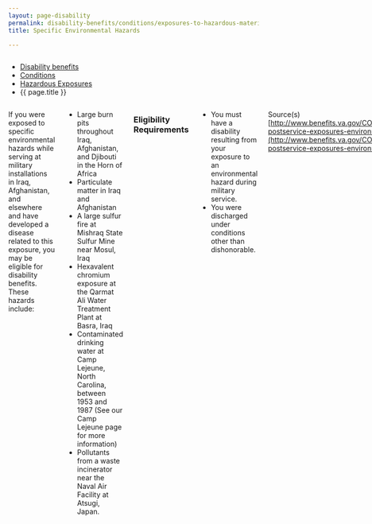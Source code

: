 ```yaml
---
layout: page-disability
permalink: disability-benefits/conditions/exposures-to-hazardous-materials/specific-environmental-hazards/index.html
title: Specific Environmental Hazards

---
```


<div class="splash" markdown="0">
<div class="row" markdown="0">
<div class="small-12 columns" markdown="0">

<ul class="breadcrumbs" role="menubar" aria-label="Primary">
<li class="parent"><a href="{{ site.url }}/disability-benefits/">Disability benefits</a></li>
<li class="parent"><a href="{{ site.url }}/disability-benefits/conditions/">Conditions</a></li>
<li class="parent"><a href="{{ site.url }}/disability-benefits/conditions/exposures-to-hazardous-materials/">Hazardous Exposures</a></li>
<li class="active">{{ page.title }}</li>
</ul>

</div>
</div>
</div>

<div class="main" role="main" markdown="0">
<div class="section one" markdown="0">
<div class="primary" markdown="0">
<div class="row" markdown="0">
<div class="small-12 columns" markdown="1">

If you were exposed to specific environmental hazards while serving at military installations in Iraq, Afghanistan, and elsewhere and have developed a disease related to this exposure, you may be eligible for disability benefits. These hazards include:

- Large burn pits throughout Iraq, Afghanistan, and Djibouti in the Horn of Africa
- Particulate matter in Iraq and Afghanistan
- A large sulfur fire at Mishraq State Sulfur Mine near Mosul, Iraq
- Hexavalent chromium exposure at the Qarmat Ali Water Treatment Plant at Basra, Iraq
- Contaminated drinking water at Camp Lejeune, North Carolina, between 1953 and 1987 (See our Camp Lejeune page for more information)
- Pollutants from a waste incinerator near the Naval Air Facility at Atsugi, Japan.

### Eligibility Requirements

- You must have a disability resulting from your exposure to an environmental hazard during military service.
- You were discharged under conditions other than dishonorable.

Source(s)
[http://www.benefits.va.gov/COMPENSATION/claims-postservice-exposures-environmental_hazards.asp](http://www.benefits.va.gov/COMPENSATION/claims-postservice-exposures-environmental_hazards.asp)


</div>
</div>
</div>

</div>
